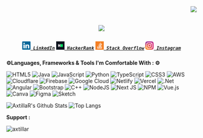 <img align="right" src="https://visitor-badge.laobi.icu/badge?page_id=zumrudu-anka.zumrudu-anka">

<h1 align="center">
  <a href="https://git.io/typing-svg">
    <img src="https://readme-typing-svg.herokuapp.com/?lines=Hi,+I'm+AxtillaR+!✌️;A+Techie+With+Ideas.&center=true&size=30">
  </a>
</h1>



<h5 align="center">
  <code><a href="https://www.linkedin.com/in/axtillar/" title="LinkedIn Profile"><img width="22" src="images/linkedin.svg"> LinkedIn</a></code>
  <code><a href="https://www.hackerrank.com/axtillar" title="HackerRank Profile"><img width="22" src="images/hackerrank.png"> HackerRank</a></code>
  <code><a href="https://stackoverflow.com/" title="Stack Overflow Profile"><img width="22" src="images/stackoverflow.svg"> Stack Overflow</a></code>
  <code><a href="https://www.instagram.com/axtillar/" title="Instagram Profile"><img width="22" src="images/instagram.svg"> Instagram</a></code>
</h5>




**⚙️Languages, Frameworks & Tools I'm Comfortable With : ⚙️** 

![HTML5](https://img.shields.io/badge/html5-%23E34F26.svg?style=flat&logo=html5&logoColor=white) 
![Java](https://img.shields.io/badge/java-%23ED8B00.svg?style=flat&logo=openjdk&logoColor=white) 
![JavaScript](https://img.shields.io/badge/javascript-%23323330.svg?style=flat&logo=javascript&logoColor=%23F7DF1E) ![Python](https://img.shields.io/badge/python-3670A0?style=flat&logo=python&logoColor=ffdd54) 
![TypeScript](https://img.shields.io/badge/typescript-%23007ACC.svg?style=flat&logo=typescript&logoColor=white) 
![CSS3](https://img.shields.io/badge/css3-%231572B6.svg?style=flat&logo=css3&logoColor=white) 
![AWS](https://img.shields.io/badge/AWS-%23FF9900.svg?style=flat&logo=amazon-aws&logoColor=white) 
![Cloudflare](https://img.shields.io/badge/Cloudflare-F38020?style=flat&logo=Cloudflare&logoColor=white) 
![Firebase](https://img.shields.io/badge/firebase-%23039BE5.svg?style=flat&logo=firebase) 
![Google Cloud](https://img.shields.io/badge/GoogleCloud-%234285F4.svg?style=flat&logo=google-cloud&logoColor=white) 
![Netlify](https://img.shields.io/badge/netlify-%23000000.svg?style=flat&logo=netlify&logoColor=#00C7B7) 
![Vercel](https://img.shields.io/badge/vercel-%23000000.svg?style=flat&logo=vercel&logoColor=white) 
![.Net](https://img.shields.io/badge/.NET-5C2D91?style=flat&logo=.net&logoColor=white) 
![Angular](https://img.shields.io/badge/angular-%23DD0031.svg?style=flat&logo=angular&logoColor=white) 
![Bootstrap](https://img.shields.io/badge/bootstrap-%238511FA.svg?style=flat&logo=bootstrap&logoColor=white) 
![C++](https://img.shields.io/badge/c++-%2300599C.svg?style=flat&logo=c%2B%2B&logoColor=white) 
![NodeJS](https://img.shields.io/badge/node.js-6DA55F?style=flat&logo=node.js&logoColor=white) 
![Next JS](https://img.shields.io/badge/Next-black?style=flat&logo=next.js&logoColor=white) 
![NPM](https://img.shields.io/badge/NPM-%23CB3837.svg?style=flat&logo=npm&logoColor=white) 
![Vue.js](https://img.shields.io/badge/vue.js-%2335495e.svg?style=flat&logo=vuedotjs&logoColor=%234FC08D) ![Canva](https://img.shields.io/badge/Canva-%2300C4CC.svg?style=flat&logo=Canva&logoColor=white) 
![Figma](https://img.shields.io/badge/figma-%23F24E1E.svg?style=flat&logo=figma&logoColor=white) 
![Sketch](https://img.shields.io/badge/Sketch-FFB387?style=flat&logo=sketch&logoColor=black) 




![AxtillaR's Github Stats](https://github-readme-stats.vercel.app/api?username=axtillar&count_private=true&show_icons=true&include_all_commits=true) ![Top Langs](https://github-readme-stats.vercel.app/api/top-langs/?username=axtillar&hide=TeX&layout=compact)



**Support :** 
<p><a href="https://www.buymeacoffee.com/axtillar"> <img align="left" src="https://cdn.buymeacoffee.com/buttons/v2/default-yellow.png" height="50" width="210" alt="axtillar" /></a>  </p>






